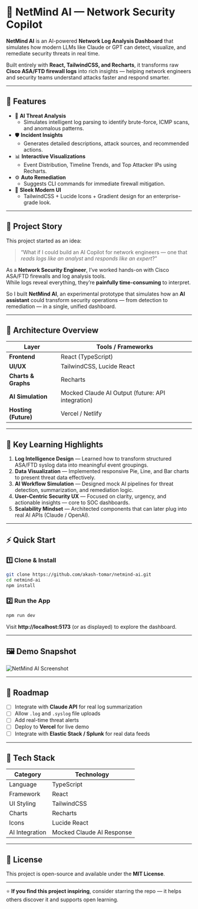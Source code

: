 # 🧠 NetMind AI — Network Security Copilot

**NetMind AI** is an AI-powered **Network Log Analysis Dashboard** that simulates how modern LLMs like Claude or GPT can detect, visualize, and remediate security threats in real time.

Built entirely with **React, TailwindCSS, and Recharts**, it transforms raw **Cisco ASA/FTD firewall logs** into rich insights — helping network engineers and security teams understand attacks faster and respond smarter.

---

## 🚀 Features

- 🧠 **AI Threat Analysis**
  - Simulates intelligent log parsing to identify brute-force, ICMP scans, and anomalous patterns.
- 🛡️ **Incident Insights**
  - Generates detailed descriptions, attack sources, and recommended actions.
- 📊 **Interactive Visualizations**
  - Event Distribution, Timeline Trends, and Top Attacker IPs using Recharts.
- ⚙️ **Auto Remediation**
  - Suggests CLI commands for immediate firewall mitigation.
- 🎨 **Sleek Modern UI**
  - TailwindCSS + Lucide Icons + Gradient design for an enterprise-grade look.

---

## 📖 Project Story

This project started as an idea:  
> “What if I could build an AI Copilot for network engineers — one that *reads logs like an analyst* and *responds like an expert*?”

As a **Network Security Engineer**, I’ve worked hands-on with Cisco ASA/FTD firewalls and log analysis tools.  
While logs reveal everything, they’re **painfully time-consuming** to interpret.

So I built **NetMind AI**, an experimental prototype that simulates how an **AI assistant** could transform security operations — from detection to remediation — in a single, unified dashboard.

---

## 🧠 Architecture Overview

| Layer | Tools / Frameworks |
|-------|--------------------|
| **Frontend** | React (TypeScript) |
| **UI/UX** | TailwindCSS, Lucide React |
| **Charts & Graphs** | Recharts |
| **AI Simulation** | Mocked Claude AI Output (future: API integration) |
| **Hosting (Future)** | Vercel / Netlify |

---

## 🧩 Key Learning Highlights

1. **Log Intelligence Design** — Learned how to transform structured ASA/FTD syslog data into meaningful event groupings.  
2. **Data Visualization** — Implemented responsive Pie, Line, and Bar charts to present threat data effectively.  
3. **AI Workflow Simulation** — Designed mock AI pipelines for threat detection, summarization, and remediation logic.  
4. **User-Centric Security UX** — Focused on clarity, urgency, and actionable insights — core to SOC dashboards.  
5. **Scalability Mindset** — Architected components that can later plug into real AI APIs (Claude / OpenAI).

---

## ⚡ Quick Start

### 1️⃣ Clone & Install

```bash
git clone https://github.com/akash-tomar/netmind-ai.git
cd netmind-ai
npm install
```

### 2️⃣ Run the App

```bash
npm run dev
```

Visit **http://localhost:5173** (or as displayed) to explore the dashboard.

---

## 🖼️ Demo Snapshot

![NetMind AI Screenshot](https://via.placeholder.com/1200x600?text=NetMind+AI+Dashboard)

---

## 🔮 Roadmap

- [ ] Integrate with **Claude API** for real log summarization  
- [ ] Allow `.log` and `.syslog` file uploads  
- [ ] Add real-time threat alerts  
- [ ] Deploy to **Vercel** for live demo  
- [ ] Integrate with **Elastic Stack / Splunk** for real data feeds  

---

## 🧰 Tech Stack

| Category | Technology |
|-----------|-------------|
| Language | TypeScript |
| Framework | React |
| UI Styling | TailwindCSS |
| Charts | Recharts |
| Icons | Lucide React |
| AI Integration | Mocked Claude AI Response |

---

## 🧩 License

This project is open-source and available under the **MIT License**.

---

⭐ **If you find this project inspiring**, consider starring the repo — it helps others discover it and supports open learning.
